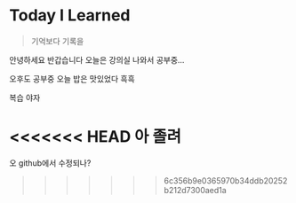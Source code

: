 # Today I Learned

> 기억보다 기록을

안녕하세요
반갑습니다
오늘은 강의실 나와서 공부중...

오후도 공부중
오늘 밥은 맛있었다 흑흑

복습
야자

<<<<<<< HEAD
아 졸려
=======
오 github에서 수정되나?
>>>>>>> 6c356b9e0365970b34ddb20252b212d7300aed1a
